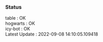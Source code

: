 ### Status


table : OK  
hogwarts : OK  
icy-bot : OK  
Latest Update : 2022-09-08 14:10:05.109418
